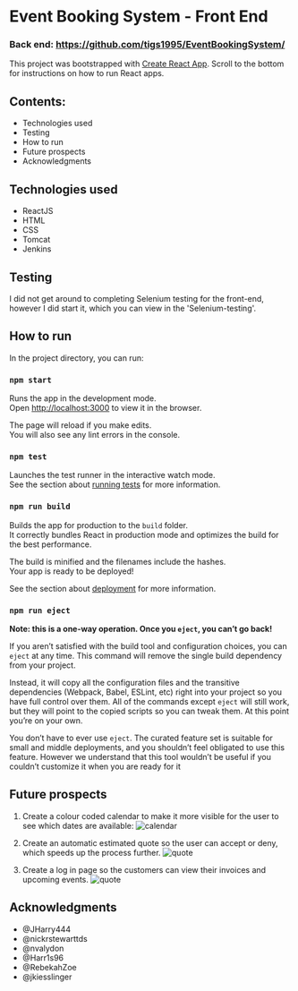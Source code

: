 # **Event Booking System - Front End**
### Back end: https://github.com/tigs1995/EventBookingSystem/

This project was bootstrapped with [Create React App](https://github.com/facebook/create-react-app). Scroll to the bottom for instructions on how to run React apps.

## **Contents:**
* Technologies used
* Testing
* How to run
* Future prospects
* Acknowledgments

## **Technologies used**

* ReactJS
* HTML    
* CSS
* Tomcat                                                                  
* Jenkins

## **Testing**
I did not get around to completing Selenium testing for the front-end, however I did start it, which you can view in the 'Selenium-testing'. 

## **How to run**

In the project directory, you can run:

### `npm start`

Runs the app in the development mode.<br />
Open [http://localhost:3000](http://localhost:3000) to view it in the browser.

The page will reload if you make edits.<br />
You will also see any lint errors in the console.

### `npm test`

Launches the test runner in the interactive watch mode.<br />
See the section about [running tests](https://facebook.github.io/create-react-app/docs/running-tests) for more information.

### `npm run build`

Builds the app for production to the `build` folder.<br />
It correctly bundles React in production mode and optimizes the build for the best performance.

The build is minified and the filenames include the hashes.<br />
Your app is ready to be deployed!

See the section about [deployment](https://facebook.github.io/create-react-app/docs/deployment) for more information.

### `npm run eject`

**Note: this is a one-way operation. Once you `eject`, you can’t go back!**

If you aren’t satisfied with the build tool and configuration choices, you can `eject` at any time. This command will remove the single build dependency from your project.

Instead, it will copy all the configuration files and the transitive dependencies (Webpack, Babel, ESLint, etc) right into your project so you have full control over them. All of the commands except `eject` will still work, but they will point to the copied scripts so you can tweak them. At this point you’re on your own.

You don’t have to ever use `eject`. The curated feature set is suitable for small and middle deployments, and you shouldn’t feel obligated to use this feature. However we understand that this tool wouldn’t be useful if you couldn’t customize it when you are ready for it

## **Future prospects**

1. Create a colour coded calendar to make it more visible for the user to see which dates are available:
![calendar](https://i.ibb.co/5x8xMmq/Screenshot-2020-01-14-at-13-25-47.png)

2. Create an automatic estimated quote so the user can accept or deny, which speeds up the process further. 
![quote](https://i.ibb.co/ygJ3cxv/Screenshot-2020-01-14-at-13-26-38.png)

3. Create a log in page so the customers can view their invoices and upcoming events. 
![quote](https://i.ibb.co/q7V1wK1/Screenshot-2020-01-14-at-13-26-05.png)

## **Acknowledgments**
* @JHarry444
* @nickrstewarttds
* @nvalydon
* @Harr1s96
* @RebekahZoe
* @jkiesslinger
